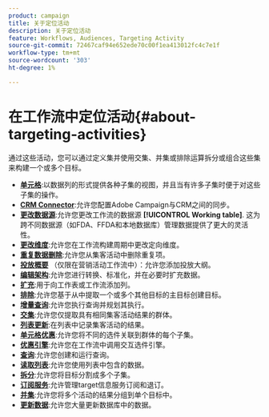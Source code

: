 ```yaml
---
product: campaign
title: 关于定位活动
description: 关于定位活动
feature: Workflows, Audiences, Targeting Activity
source-git-commit: 72467caf94e652ede70c00f1ea413012fc4c7e1f
workflow-type: tm+mt
source-wordcount: '303'
ht-degree: 1%

---
```


# 在工作流中定位活动{#about-targeting-activities}

通过这些活动，您可以通过定义集并使用交集、并集或排除运算拆分或组合这些集来构建一个或多个目标。

* **[单元格](cells.md)**:以数据列的形式提供各种子集的视图，并且当有许多子集时便于对这些子集的操作。
* **[CRM Connector](crm-connector.md)**:允许您配置Adobe Campaign与CRM之间的同步。
* **[更改数据源](change-data-source.md)**:允许您更改工作流的数据源 **[!UICONTROL Working table]**. 这为跨不同数据源（如FDA、FFDA和本地数据库）管理数据提供了更大的灵活性。
* **[更改维度](change-dimension.md)**:允许您在工作流构建周期中更改定向维度。
* **[重复数据删除](deduplication.md)**:允许您从集客活动中删除重复项。
* **[投放概要](delivery-outline.md)** （仅限在营销活动工作流中）：允许您添加投放大纲。
* **[编辑架构](edit-schema.md)**:允许您进行转换、标准化，并在必要时扩充数据。
* **[扩充](enrichment.md)**:用于向工作表或工作流添加列。
* **[排除](exclusion.md)**:允许您基于从中提取一个或多个其他目标的主目标创建目标。
* **[增量查询](incremental-query.md)**:允许您执行查询并规划其执行。
* **[交集](intersection.md)**:允许您仅提取具有相同集客活动结果的群体。
* **[列表更新](list-update.md)**:在列表中记录集客活动的结果。
* **[单元格优惠](offers-by-cell.md)**:允许您将不同的选件关联到群体的每个子集。
* **[优惠引擎](offer-engine.md)**:允许您在工作流中调用交互选件引擎。
* **[查询](query.md)**:允许您创建和运行查询。
* **[读取列表](read-list.md)**:允许您使用列表中包含的数据。
* **[拆分](split.md)**:允许您将目标分割成多个子集。
* **[订阅服务](subscription-services.md)**:允许管理target信息服务订阅和退订。
* **[并集](union.md)**:允许您将多个活动的结果分组到单个目标中。
* **[更新数据](update-data.md)**:允许您大量更新数据库中的数据。

